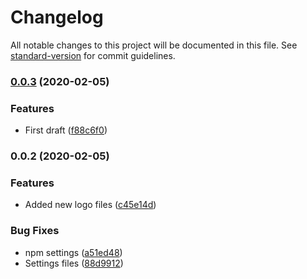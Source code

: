# Changelog

All notable changes to this project will be documented in this file. See [standard-version](https://github.com/conventional-changelog/standard-version) for commit guidelines.

### [0.0.3](https://github.com/Zenoo/roll20-custom-character-sheet/compare/v0.0.2...v0.0.3) (2020-02-05)


### Features

* First draft ([f88c6f0](https://github.com/Zenoo/roll20-custom-character-sheet/commit/f88c6f0126b5fe7ab8316f2ca960c9a591f04e62))

### 0.0.2 (2020-02-05)


### Features

* Added new logo files ([c45e14d](https://github.com/Zenoo/roll20-custom-character-sheet/commit/c45e14d1d2a442e3818ec2b531613ebfc30a7048))


### Bug Fixes

* npm settings ([a51ed48](https://github.com/Zenoo/roll20-custom-character-sheet/commit/a51ed4807fec57b4cd41485e6a31b1af6df76790))
* Settings files ([88d9912](https://github.com/Zenoo/roll20-custom-character-sheet/commit/88d9912200f1cacd783f51402d6ecf6e0c5eb4ae))
